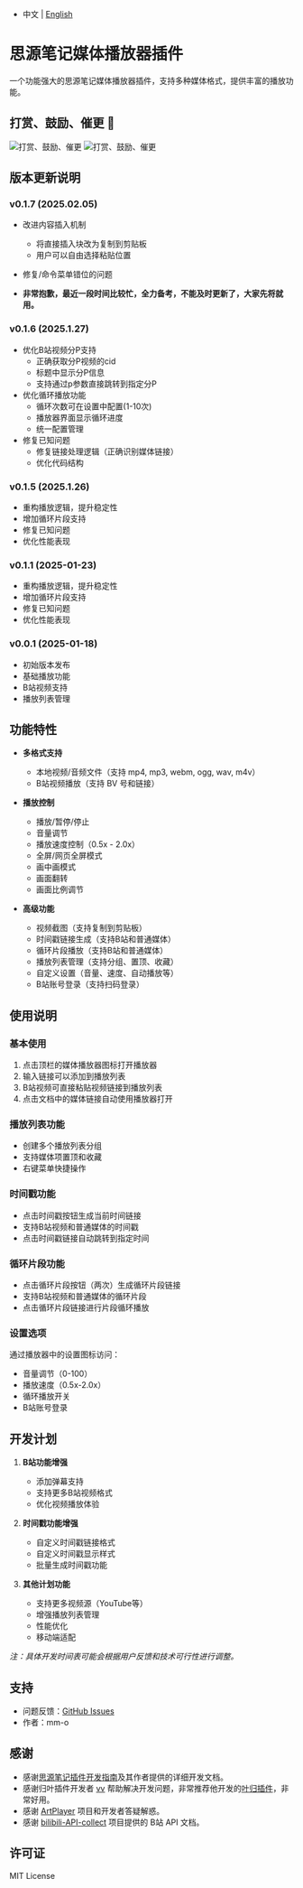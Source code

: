 + 中文 | [English](README.md)
# 思源笔记媒体播放器插件

一个功能强大的思源笔记媒体播放器插件，支持多种媒体格式，提供丰富的播放功能。

## 打赏、鼓励、催更 🎉
![打赏、鼓励、催更](https://745201.xyz/c42d51ea098d3a8687eb50012d1689e.jpg)
![打赏、鼓励、催更](https://745201.xyz/e43d21e2c04f47ddcc294cd62a64e6f.jpg)

## 版本更新说明

### v0.1.7 (2025.02.05)
- 改进内容插入机制
  - 将直接插入块改为复制到剪贴板
  - 用户可以自由选择粘贴位置
- 修复/命令菜单错位的问题

- **非常抱歉，最近一段时间比较忙，全力备考，不能及时更新了，大家先将就用。**

### v0.1.6 (2025.1.27)
- 优化B站视频分P支持
  - 正确获取分P视频的cid
  - 标题中显示分P信息
  - 支持通过p参数直接跳转到指定分P
- 优化循环播放功能
  - 循环次数可在设置中配置(1-10次)
  - 播放器界面显示循环进度
  - 统一配置管理
- 修复已知问题
  - 修复链接处理逻辑（正确识别媒体链接）
  - 优化代码结构

### v0.1.5 (2025.1.26)
- 重构播放逻辑，提升稳定性
- 增加循环片段支持
- 修复已知问题
- 优化性能表现

### v0.1.1 (2025-01-23)
- 重构播放逻辑，提升稳定性
- 增加循环片段支持
- 修复已知问题
- 优化性能表现

### v0.0.1 (2025-01-18)
- 初始版本发布
- 基础播放功能
- B站视频支持
- 播放列表管理

## 功能特性

- **多格式支持**
  - 本地视频/音频文件（支持 mp4, mp3, webm, ogg, wav, m4v）
  - B站视频播放（支持 BV 号和链接）

- **播放控制**
  - 播放/暂停/停止
  - 音量调节
  - 播放速度控制（0.5x - 2.0x）
  - 全屏/网页全屏模式
  - 画中画模式
  - 画面翻转
  - 画面比例调节

- **高级功能**
  - 视频截图（支持复制到剪贴板）
  - 时间戳链接生成（支持B站和普通媒体）
  - 循环片段播放（支持B站和普通媒体）
  - 播放列表管理（支持分组、置顶、收藏）
  - 自定义设置（音量、速度、自动播放等）
  - B站账号登录（支持扫码登录）


## 使用说明

### 基本使用
1. 点击顶栏的媒体播放器图标打开播放器
2. 输入链接可以添加到播放列表
3. B站视频可直接粘贴视频链接到播放列表
4. 点击文档中的媒体链接自动使用播放器打开

### 播放列表功能
- 创建多个播放列表分组
- 支持媒体项置顶和收藏
- 右键菜单快捷操作

### 时间戳功能
- 点击时间戳按钮生成当前时间链接
- 支持B站视频和普通媒体的时间戳
- 点击时间戳链接自动跳转到指定时间

### 循环片段功能
- 点击循环片段按钮（两次）生成循环片段链接
- 支持B站视频和普通媒体的循环片段
- 点击循环片段链接进行片段循环播放

### 设置选项
通过播放器中的设置图标访问：
- 音量调节（0-100）
- 播放速度（0.5x-2.0x）
- 循环播放开关
- B站账号登录

## 开发计划

1. **B站功能增强**
   - 添加弹幕支持
   - 支持更多B站视频格式
   - 优化视频播放体验

2. **时间戳功能增强**
   - 自定义时间戳链接格式
   - 自定义时间戳显示样式
   - 批量生成时间戳功能

3. **其他计划功能**
   - 支持更多视频源（YouTube等）
   - 增强播放列表管理
   - 性能优化
   - 移动端适配

*注：具体开发时间表可能会根据用户反馈和技术可行性进行调整。*

## 支持

- 问题反馈：[GitHub Issues](https://github.com/mm-o/siyuan-media-player/issues)
- 作者：mm-o

## 感谢

- 感谢[思源笔记插件开发指南](https://ld246.com/article/1723732790981#START-UP)及其作者提供的详细开发文档。
- 感谢归叶插件开发者 [vv](https://github.com/Wetoria) 帮助解决开发问题，非常推荐他开发的[叶归插件](https://simplest-frontend.feishu.cn/docx/B3NndXHi7oLLXJxnxQmcczRsnse)，非常好用。
- 感谢 [ArtPlayer](https://artplayer.org/document/) 项目和开发者答疑解惑。
- 感谢 [bilibili-API-collect](https://socialsisteryi.github.io/bilibili-API-collect/) 项目提供的 B站 API 文档。

## 许可证

MIT License
